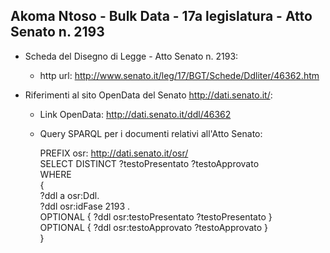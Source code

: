 ## Akoma Ntoso - Bulk Data - 17a legislatura - Atto Senato n. 2193 ##

* Scheda del Disegno di Legge - Atto Senato n. 2193:
	* http url: http://www.senato.it/leg/17/BGT/Schede/Ddliter/46362.htm

* Riferimenti al sito OpenData del Senato http://dati.senato.it/:
	* Link OpenData: http://dati.senato.it/ddl/46362
	* Query SPARQL per i documenti relativi all'Atto Senato:

        PREFIX osr: <http://dati.senato.it/osr/>  
		SELECT DISTINCT ?testoPresentato ?testoApprovato  
		WHERE  
		{  
		    ?ddl a osr:Ddl.  
		    ?ddl osr:idFase 2193 .  
		    OPTIONAL { ?ddl osr:testoPresentato ?testoPresentato }  
		    OPTIONAL { ?ddl osr:testoApprovato ?testoApprovato }  
		}
		